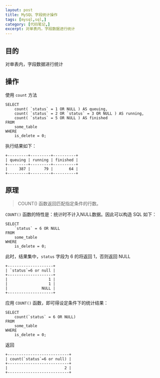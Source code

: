 ```yaml
---
layout: post
title: MySQL 字段统计操作
tags: [mysql,sql,]
category: [代码笔记,]
excerpt: 对单表内，字段数据进行统计
---
```


## 目的

对单表内，字段数据进行统计

## 操作

使用 `count` 方法

```
SELECT
	count( `status` = 1 OR NULL ) AS queuing,
	count( `status` = 2 OR `status` = 3 OR NULL ) AS running,
	count( `status` = 5 OR NULL ) AS finished
FROM
	some_table 
WHERE
	is_delete = 0;
```

执行结果如下：

```
+---------+---------+----------+
| queuing | running | finished |
+---------+---------+----------+
|     387 |      79 |       64 |
+---------+---------+----------+
```

## 原理

> COUNT() 函数返回匹配指定条件的行数。


`COUNT()` 函数的特性是：统计时不计入NULL数据。因此可以构造 SQL 如下：

```
SELECT
	`status` = 6 OR NULL
FROM
	some_table 
WHERE
	is_delete = 0;
```

此时，结果集中，`status` 字段为 6 的将返回 1，否则返回 NULL

```
+--------------------+
| `status`=6 or null |
+--------------------+
|                  1 |
|                  1 |
|               NULL |
+--------------------+ 
```

应用 `COUNT()` 函数，即可得设定条件下的统计结果：

```
SELECT
	count(`status` = 6 OR NULL)
FROM
	some_table 
WHERE
	is_delete = 0;
```

返回

```
+---------------------------+
| count(`status`=6 or null) |
+---------------------------+
|                         2 |
+---------------------------+ 
```

